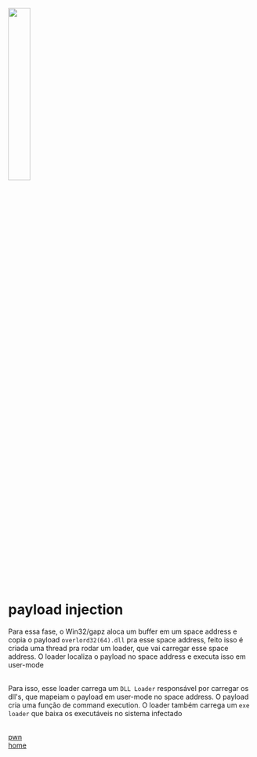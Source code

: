<img width="30%" src="https://i.imgur.com/ULwPfn3.png"></img>

# payload injection
Para essa fase, o Win32/gapz aloca um buffer em um space address e copia o payload `overlord32(64).dll` pra esse space address, feito isso é criada uma thread pra rodar um loader, que vai carregar esse space address. O loader localiza o payload no space address e executa isso em user-mode<br><br>

Para isso, esse loader carrega um `DLL Loader` responsável por carregar os dll's, que mapeiam o payload em user-mode no space address. O payload cria uma função de command execution. O loader também carrega um `exe loader` que baixa os executáveis no sistema infectado<br><br>

[pwn](../README.md)<br>
[home](../../README.md)
